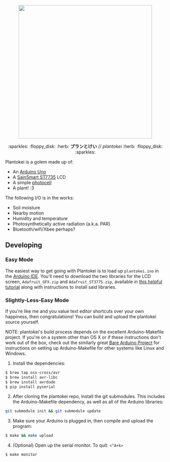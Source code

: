 <p align="center">
  <img width=420 src="https://pbs.twimg.com/media/Ce-ti2uUAAAjRpa.jpg:large">
</p>
<p align="center">:sparkles: :floppy_disk: :herb: <b>プランとけい</b> // <i>plantokei</i> :herb: :floppy_disk: :sparkles:</p>

Plantokei is a golem made up of:
- An [Arduino Uno](https://www.arduino.cc/en/Main/ArduinoBoardUno)
- A [SainSmart ST7735](http://www.sainsmart.com/sainsmart-1-8-spi-lcd-module-with-microsd-led-backlight-for-arduino-mega-atmel-atmega.html) LCD
- A simple [photocell](https://learn.adafruit.com/photocells/overview)
- A plant! :3

The following I/O is in the works:
- Soil moisture
- Nearby motion
- Humidity and temperature
- Photosynthetically active radiation (a.k.a. PAR)
- Bluetooth/wifi/Xbee perhaps?

## Developing
### Easy Mode
The easiest way to get going with Plantokei is to load up `plantokei.ino` in the
[Arduino IDE](https://www.arduino.cc/en/Main/Software). You'll need to download
the two libraries for the LCD screen, `Adafruit_GFX.zip` and `Adafruit_ST3775.zip`, available in [this helpful tutorial](http://www.tweaking4all.com/hardware/arduino/sainsmart-arduino-color-display/) along with instructions to install said libraries.

### Slightly-Less-Easy Mode
If you're like me and you value text editor shortcuts over your own happiness,
then congratulations! You can build and upload the plantokei source yourself.

NOTE: plantokei's build process depends on the excellent Arduino-Makefile project. If you're on a system other than OS X or if these instructions don't work out of the box, check out the similarly great [Bare Arduino Project](https://github.com/ladislas/Bare-Arduino-Project) for instructions on setting up Arduino-Makefile for other systems like Linux and Windows.

1. Install the dependencies:
```Bash
$ brew tap osx-cross/avr
$ brew install avr-libc
$ brew install avrdude
$ pip install pyserial
```

2. After cloning the plantokei repo, install the git submodules. This includes the Arduino-Makefile dependency, as well as all of the Arduino libraries:
```Bash
git submodule init && git submodule update
```

3. Make sure your Arduino is plugged in, then compile and upload the program:
```Bash
$ make && make upload
```

4. (Optional) Open up the serial monitor. To quit: `<^A+k>`
```Bash
$ make monitor
```
